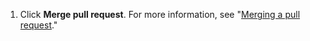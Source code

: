 1. Click **Merge pull request**. For more information, see "[Merging a pull request](/github/collaborating-with-issues-and-pull-requests/merging-a-pull-request)."
